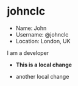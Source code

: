 # johnclc

- Name: John
- Username: @johnclc
- Location: London, UK

I am a developer

* **This is a local change**

* another local change